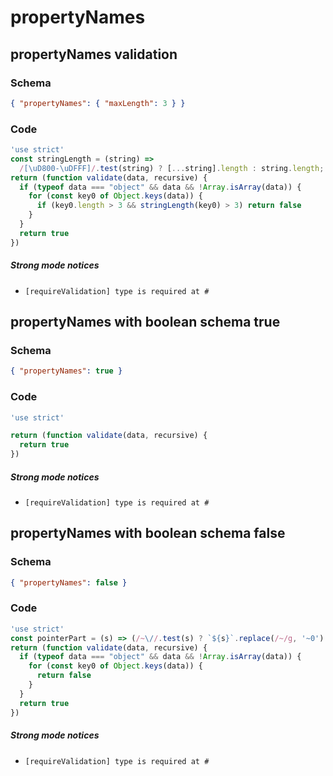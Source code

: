 # propertyNames

## propertyNames validation

### Schema

```json
{ "propertyNames": { "maxLength": 3 } }
```

### Code

```js
'use strict'
const stringLength = (string) =>
  /[\uD800-\uDFFF]/.test(string) ? [...string].length : string.length;
return (function validate(data, recursive) {
  if (typeof data === "object" && data && !Array.isArray(data)) {
    for (const key0 of Object.keys(data)) {
      if (key0.length > 3 && stringLength(key0) > 3) return false
    }
  }
  return true
})
```

##### Strong mode notices

 * `[requireValidation] type is required at #`


## propertyNames with boolean schema true

### Schema

```json
{ "propertyNames": true }
```

### Code

```js
'use strict'

return (function validate(data, recursive) {
  return true
})
```

##### Strong mode notices

 * `[requireValidation] type is required at #`


## propertyNames with boolean schema false

### Schema

```json
{ "propertyNames": false }
```

### Code

```js
'use strict'
const pointerPart = (s) => (/~\//.test(s) ? `${s}`.replace(/~/g, '~0').replace(/\//g, '~1') : s);
return (function validate(data, recursive) {
  if (typeof data === "object" && data && !Array.isArray(data)) {
    for (const key0 of Object.keys(data)) {
      return false
    }
  }
  return true
})
```

##### Strong mode notices

 * `[requireValidation] type is required at #`

